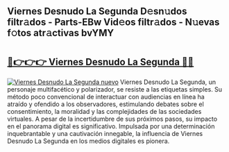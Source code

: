 ## Viernes Desnudo La Segunda D𝚎sn𝚞dos filtr𝚊dos - Parts-EBw Vid𝚎os filtr𝚊dos - N𝚞evas f𝚘tos atr𝚊ctivas bvYMY

# <h2><a href="http://mbc8fwl.tromn.icu/?c=Viernes+Desnudo+La+Segunda">🔗👉👉👉 Viernes Desnudo La Segunda 🔗🔗</a></h2>

[![Viernes Desnudo La Segunda nuevo](https://i.imgur.com/pEAQMta.gif)](http://mbc8fwl.tromn.icu/?c=Viernes+Desnudo+La+Segunda)
Viernes Desnudo La Segunda, un personaje multifacético y polarizador, se resiste a las etiquetas simples. Su método poco convencional de interactuar con audiencias en línea ha atraído y ofendido a los observadores, estimulando debates sobre el consentimiento, la moralidad y las complejidades de las sociedades virtuales. A pesar de la incertidumbre de sus próximos pasos, su impacto en el panorama digital es significativo. Impulsada por una determinación inquebrantable y una cautivación innegable, la influencia de Viernes Desnudo La Segunda en los medios digitales es pionera.
